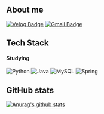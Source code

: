 
## About me

[![Velog Badge](https://img.shields.io/badge/Velog-128848?style=flat-square&logo=Velog&logoColor=white)](https://velog.io/@munsi0405)  [![Gmail Badge](https://img.shields.io/badge/Gmail-d14836?style=flat-square&logo=Gmail&logoColor=white&link=mailto:rkqqkb@gmail.com)](mailto:munsi040513@gmail.com)

## Tech Stack

#### Studying 
![Python](https://img.shields.io/badge/python-3670A0?style=for-the-badge&logo=python&logoColor=ffdd54) ![Java](https://img.shields.io/badge/java-%23ED8B00.svg?style=for-the-badge&logo=java&logoColor=white)  ![MySQL](https://img.shields.io/badge/mysql-%2300f.svg?style=for-the-badge&logo=mysql&logoColor=white)  ![Spring](https://img.shields.io/badge/spring-%236DB33F.svg?style=for-the-badge&logo=spring&logoColor=white)

## GitHub stats
[![Anurag's github stats](https://github-readme-stats.vercel.app/api?username=Minsoo0405&show_icons=true)](https://github.com/anuraghazra/github-readme-stats)
